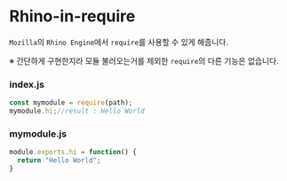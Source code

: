 # Rhino-in-require

`Mozilla`의 `Rhino Engine`에서
`require`를 사용할 수 있게 해줍니다.

※ 간단하게 구현한지라 모듈 불러오는거를 제외한 `require`의 다른 기능은 없습니다.

### index.js
```javascript
const mymodule = require(path);
mymodule.hi;//result : Hello World
```
### mymodule.js
```javascript
module.exports.hi = function() {
  return "Hello World";
}
```
